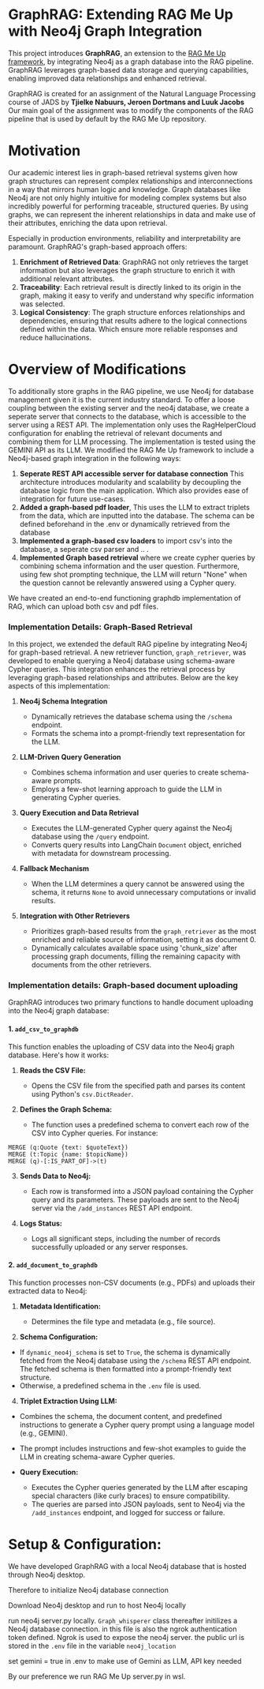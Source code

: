 # GraphRAG: Extending RAG Me Up with Neo4j Graph Integration

This project introduces **GraphRAG**, an extension to the [RAG Me Up framework](https://github.com/AI-Commandos/RAGMeUp), by integrating Neo4j as a graph database into the RAG pipeline. GraphRAG leverages graph-based data storage and querying capabilities, enabling improved data relationships and enhanced retrieval.

GraphRAG is created for an assignment of the Natural Language Processing course of JADS by **Tjielke Nabuurs, Jeroen Dortmans and Luuk Jacobs** Our main goal of the assignment was to modify the components of the RAG pipeline that is used by default by the RAG Me Up repository.

# Motivation

Our academic interest lies in graph-based retrieval systems given how graph structures can represent complex relationships and interconnections in a way that mirrors human logic and knowledge. Graph databases like Neo4j are not only highly intuitive for modeling complex systems but also incredibly powerful for performing traceable, structured queries. By using graphs, we can represent the inherent relationships in data and make use of their attributes, enriching the data upon retrieval.

Especially in production environments, reliability and interpretability are paramount. GraphRAG's graph-based approach offers:

1. **Enrichment of Retrieved Data**: GraphRAG not only retrieves the target information but also leverages the graph structure to enrich it with additional relevant attributes.
2. **Traceability**: Each retrieval result is directly linked to its origin in the graph, making it easy to verify and understand why specific information was selected.
3. **Logical Consistency**: The graph structure enforces relationships and dependencies, ensuring that results adhere to the logical connections defined within the data. Which ensure more reliable responses and reduce hallucinations.

# Overview of Modifications

To additionally store graphs in the RAG pipeline, we use Neo4j for database management given it is the current industry standard. To offer a loose coupling between the existing server and the neo4j database, we create a seperate server that connects to the database, which is accessible to the server using a REST API. The implementation only uses the RagHelperCloud configuration for enabling the retrieval of relevant documents and combining them for LLM processing. The implementation is tested using the GEMINI API as its LLM.
We modified the RAG Me Up framework to include a Neo4j-based graph integration in the following ways:

1. **Seperate REST API accessible server for database connection** This architecture introduces modularity and scalability by decoupling the database logic from the main application. Which also provides ease of integration for future use-cases.
2. **Added a graph-based pdf loader**, This uses the LLM to extract triplets from the data, which are inputted into the database. The schema can be defined beforehand in the .env or dynamically retrieved from the database
3. **Implemented a graph-based csv loaders** to import csv's into the database, a seperate csv parser and .. .
4. **Implemented Graph based retrieval** where we create cypher queries by combining schema information and the user question. Furthermore, using few shot prompting technique, the LLM will return "None" when the question cannot be relevantly answered using a Cypher query.

We have created an end-to-end functioning graphdb implementation of RAG, which can upload both csv and pdf files.

### Implementation Details: Graph-Based Retrieval

In this project, we extended the default RAG pipeline by integrating Neo4j for graph-based retrieval. A new retriever function, `graph_retriever`, was developed to enable querying a Neo4j database using schema-aware Cypher queries. This integration enhances the retrieval process by leveraging graph-based relationships and attributes. Below are the key aspects of this implementation:

1. **Neo4j Schema Integration**

   - Dynamically retrieves the database schema using the `/schema` endpoint.
   - Formats the schema into a prompt-friendly text representation for the LLM.

2. **LLM-Driven Query Generation**

   - Combines schema information and user queries to create schema-aware prompts.
   - Employs a few-shot learning approach to guide the LLM in generating Cypher queries.

3. **Query Execution and Data Retrieval**

   - Executes the LLM-generated Cypher query against the Neo4j database using the `/query` endpoint.
   - Converts query results into LangChain `Document` object, enriched with metadata for downstream processing.

4. **Fallback Mechanism**

   - When the LLM determines a query cannot be answered using the schema, it returns `None` to avoid unnecessary computations or invalid results.

5. **Integration with Other Retrievers**

   - Prioritizes graph-based results from the `graph_retriever` as the most enriched and reliable source of information, setting it as document 0.
   - Dynamically calculates available space using 'chunk_size' after processing graph documents, filling the remaining capacity with documents from the other retrievers.

### Implementation details: Graph-based document uploading

GraphRAG introduces two primary functions to handle document uploading into the Neo4j graph database:

#### 1. `add_csv_to_graphdb`

This function enables the uploading of CSV data into the Neo4j graph database. Here's how it works:

1. **Reads the CSV File:**
   
   - Opens the CSV file from the specified path and parses its content using Python's `csv.DictReader`.
     
3. **Defines the Graph Schema:**
   
   - The function uses a predefined schema to convert each row of the CSV into Cypher queries. For instance:
  ```cypher
  MERGE (q:Quote {text: $quoteText})
  MERGE (t:Topic {name: $topicName})
  MERGE (q)-[:IS_PART_OF]->(t)
  ```

3. **Sends Data to Neo4j:**
   
   - Each row is transformed into a JSON payload containing the Cypher query and its parameters. These payloads are sent to the Neo4j server via the `/add_instances` REST API endpoint.
     
5. **Logs Status:**
   
   - Logs all significant steps, including the number of records successfully uploaded or any server responses.

#### 2. `add_document_to_graphdb`

This function processes non-CSV documents (e.g., PDFs) and uploads their extracted data to Neo4j:

1. **Metadata Identification:**
   
   - Determines the file type and metadata (e.g., file source).
     
3. **Schema Configuration:**
   
  - If `dynamic_neo4j_schema` is set to `True`, the schema is dynamically fetched from the Neo4j database using the `/schema` REST API endpoint. The fetched schema is then formatted into a prompt-friendly text structure.
  - Otherwise, a predefined schema in the `.env` file is used.
    
4. **Triplet Extraction Using LLM:**
   
  - Combines the schema, the document content, and predefined instructions to generate a Cypher query prompt using a language model (e.g., GEMINI).
  - The prompt includes instructions and few-shot examples to guide the LLM in creating schema-aware Cypher queries.
    
- **Query Execution:**
  
  - Executes the Cypher queries generated by the LLM after escaping special characters (like curly braces) to ensure compatibility.
  - The queries are parsed into JSON payloads, sent to Neo4j via the `/add_instances` endpoint, and logged for success or failure.

# Setup & Configuration:

We have developed GraphRAG with a local Neo4j database that is hosted through Neo4j desktop.

Therefore to initialize Neo4j database connection

Download Neo4j desktop and run to host Neo4j locally

run neo4j server.py locally. `Graph_whisperer` class thereafter initilizes a Neo4j database connection. in this file is also the ngrok authentication token defined. Ngrok is used to expose the neo4j server. the public url is stored in the `.env` file in the variable `neo4j_location`

set gemini = true in .env to make use of Gemini as LLM, API key needed

By our preference we run RAG Me Up server.py in wsl.
